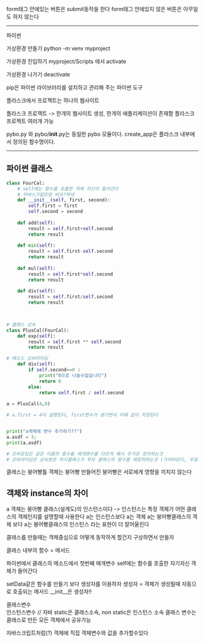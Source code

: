 form태그 안에있는 버튼은 submit동작을 한다
form태그 안에있지 않은 버튼은 아무일도 하지 않는다

---
파이썬

가상환경 만들기 
python -m venv myproject

가상환경 진입하기
myproject/Scripts 에서 activate

가상환경 나가기
deactivate

pip은 파이썬 라이브러리를 설치하고 관리해 주는 파이썬 도구

플라스크에서 프로젝트는 하나의 웹사이트

플라스크 프로젝트 -> 한개의 웹사이트 생성, 한개의 애플리케이션이 존재함
플라스크 프로젝트 여러개 가능

pybo.py 와 pybo/__init__.py는 동일한 pybo 모듈이다.
create_app은 플라스크 내부에서 정의된 함수명이다.



---
## 파이썬 클래스

```python
class FourCal:
    # self에는 함수를 호출한 객체 자신이 들어간다
    # 자바스크립트랑 비슷?하네
    def __init__(self, first, second):
        self.first = first
        self.second = second
        
    def add(self):
        result = self.first+self.second
        return result
        
    def min(self):
        result = self.first-self.second
        return result
        
    def mul(self):
        result = self.first*self.second
        return result
        
    def div(self):
        result = self.first/self.second
        return result

  

# 클래스 상속
class PlusCal(FourCal):
    def exp(self):
        result = self.first ** self.second
        return result

# 메소드 오버라이딩
    def div(self):
        if self.second==0 :
            print("0으로 나눌수없습니다")
            return 0
        else:
            return self.first / self.second
  
a = PlusCal(4,0)

# a.first = 4이 실행된다, first변수가 생기면서 이때 값이 저장된다


print("a객체에 변수 추가하기??")
a.asdf = 3;
print(a.asdf)

# 오버로딩은 같은 이름의 함수를 매개변수를 다르게 해서 추가로 정의하는것
# 오버라이딩은 상속받은 자식클래스가 부모 클래스의 함수를 재정의하는것 (가려버린다, 무효화시킨다)
```

클래스는 붕어빵틀
객체는 붕어빵
만들어진 붕어빵은 서로에게 영향을 끼치지 않는다

## 객체와 instance의 차이
a 객체는 붕어빵 클래스(설계도)의 인스턴스이다
-> 인스턴스는 특정 객체가 어떤 클래스의 객체인지를 설명할때 사용한다
a는 인스턴스보다 a는 객체
a는 붕어빵클래스의 객체 보다 a는 붕어빵클래스의 인스턴스
라는 표현이 더 잘어울린다

클래스를 만들때는 객체중심으로 어떻게 동작하게 할건지 구상하면서 만들자

클래스 내부의 함수 = 메서드

파이썬에서 클래스의 메소드에서 첫번째 매개변수 self에는 함수를 호출한 자기자신 객체가 들어간다


setData같은 함수를 만들기 보다 생성자를 이용하자
생성자 = 객체가 생성될때 자동으로 호출되는 메서드
\_\_init__은 생성자!!

클래스변수  
인스턴스변수
// 자바 static은 클래스소속, non static은 인스턴스 소속
클래스 변수는 클래스로 만든 모든 객체에서 공유가능

자바스크립트처럼(?) 객체에 직접 객체변수와 값을 추가할수있다 
